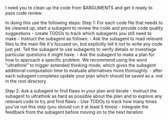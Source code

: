 I need you to clean up the code from $ARGUMENTS and get it ready to pass code review

In doing this use the following steps:
Step 1: For each code file that needs to be cleaned up, start a subagent to review the code and provide code quality suggestions
    - create TODOs to track which subagents you still need to make
    - Instruct the subagent as follows:
        - Ask the subagent to read relevant files to the main file it's focused on, but explicitly tell it not to write any code just yet. Tell the subagent to use subagents to verify details or investiage particular questions it might have.
        - Ask the subagent to make a plan for how to approach a specific problem. We recommend using the word "ultrathink" to trigger extended thinking mode, which gives the subagent additional computation time to evaluate alternatives more thoroughly.
    - after each subagent completes update your plan which should be saved as a .md in the root directory

Step 2: Ask a subagent to find flaws in your plan and iterate
    - Instruct the subagent to ultrathink as hard as possible about the plan and to explore any relevant code to try and find flaws
    - Use TODOs to track how many times you've run this step (you should run it at least 5 times)
    - Integrate the feedback from the subagent before moving on to the next iteration

